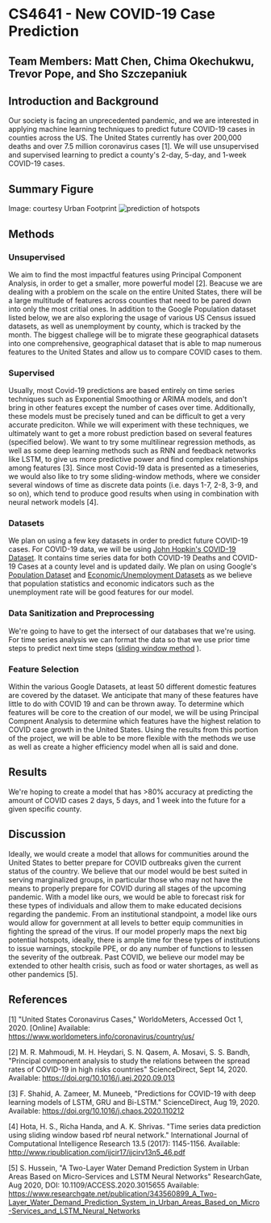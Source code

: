 # CS4641 - New COVID-19 Case Prediction
## Team Members: Matt Chen, Chima Okechukwu, Trevor Pope, and Sho Szczepaniuk
## Introduction and Background
Our society is facing an unprecedented pandemic, and we are interested in applying machine learning techniques to predict future COVID-19 cases in counties across the US. The United States currently has over 200,000 deaths and over 7.5 million coronavirus cases [1]. We will use unsupervised and supervised learning to predict a county's 2-day, 5-day, and 1-week COVID-19 cases. 

## Summary Figure
Image: courtesy Urban Footprint
![prediction of hotspots](https://images.fastcompany.net/image/upload/w_1153,ar_16:9,c_fill,g_auto,f_auto,q_auto,fl_lossy/wp-cms/uploads/2020/08/p-1-90540870-these-states-are-likely-to-see-the-next-surge-in-covid-cases.jpg)
## Methods
### Unsupervised
We aim to find the most impactful features using Principal Component Analysis, in order to get a smaller, more powerful model [2]. Beacuse we are dealing with a problem on the scale on the entire United States, there will be a large multitude of features across counties that need to be pared down into only the most critial ones. In addition to the Google Population dataset listed below, we are also exploring the usage of various US Census issued datasets, as well as unemployment by county, which is tracked by the month. The biggest challege will be to migrate these geographical datasets into one comprehensive, geographical dataset that is able to map numerous features to the United States and allow us to compare COVID cases to them.

### Supervised
Usually, most Covid-19 predictions are based entirely on time series techniques such as Exponential Smoothing or ARIMA models, and don't bring in other features except the number of cases over time. Additionally, these models must be precisely tuned and can be difficult to get a very accurate prediciton. While we will experiment with these techniques, we ultimately want to get a more robust prediction based on several features (specified below). We want to try some multilinear regression methods, as well as some deep learning methods such as RNN and feedback networks like LSTM, to give us more predictive power and find complex relationships among features [3]. Since most Covid-19 data is presented as a timeseries, we would also like to try some sliding-window methods, where we consider several windows of time as discrete data points (i.e. days 1-7, 2-8, 3-9, and so on), which tend to produce good results when using in combination with neural network models [4].

### Datasets
We plan on using a few key datasets in order to predict future COVID-19 cases. For COVID-19 data, we will be using [John Hopkin's COVID-19 Dataset](https://github.com/CSSEGISandData/COVID-19/tree/master/csse_covid_19_data). It contains time series data for both COVID-19 Deaths and COVID-19 Cases at a county level and is updated daily. We plan on using Google's [Population Dataset](https://www.google.com/publicdata/explore?ds=kf7tgg1uo9ude_&hl=en&dl=en) and [Economic/Unemployment Datasets](https://www.google.com/publicdata/directory#) as we believe that population statistics and economic indicators such as the unemployment rate will be good features for our model.

### Data Sanitization and Preprocessing
We're going to have to get the intersect of our databases that we're using. For time series analysis we can format the data so that we use prior time steps to predict next time steps ([sliding window method](https://machinelearningmastery.com/time-series-forecasting-supervised-learning/) ).

### Feature Selection 
Within the various Google Datasets, at least 50 different domestic features are covered by the dataset. We anticipate that many of these features have little to do with COVID 19 and can be thrown away. To determine which features will be core to the creation of our model, we will be using Principal Compnent Analysis to determine which features have the highest relation to COVID case growth in the United States. Using the results from this portion of the project, we will be able to be more flexible with the methods we use as well as create a higher efficiency model when all is said and done. 

## Results
We're hoping to create a model that has >80% accuracy at predicting the amount of COVID cases 2 days, 5 days, and 1 week into the future for a given specific county. 

## Discussion 
Ideally, we would create a model that allows for communities around the United States to better prepare for COVID outbreaks given the current status of the country. We believe that our model would be best suited in serving marginalized groups, in particular those who may not have the means to properly prepare for COVID during all stages of the upcoming pandemic. With a model like ours, we would be able to forecast risk for these types of individuals and allow them to make educated decisions regarding the pandemic. From an institutional standpoint, a model like ours would allow for government at all levels to better equip communities in fighting the spread of the virus. If our model properly maps the next big potential hotspots, ideally, there is ample time for these types of institutions to issue warnings, stockpile PPE, or do any number of functions to lessen the severity of the outbreak. Past COVID, we believe our model may be extended to other health crisis, such as food or water shortages, as well as other pandemics [5].
 
## References
[1] "United States Coronavirus Cases," WorldoMeters, Accessed Oct 1, 2020. [Online] Available: https://www.worldometers.info/coronavirus/country/us/

[2] M. R. Mahmoudi, M. H. Heydari, S. N. Qasem, A. Mosavi, S. S. Bandh, "Principal component analysis to study the relations between the spread rates of COVID-19 in high risks countries" ScienceDirect, Sept 14, 2020. Available: https://doi.org/10.1016/j.aej.2020.09.013

[3] F. Shahid, A. Zameer, M. Muneeb, "Predictions for COVID-19 with deep learning models of LSTM, GRU and Bi-LSTM." ScienceDirect, Aug 19, 2020. Available: 
https://doi.org/10.1016/j.chaos.2020.110212 

[4] Hota, H. S., Richa Handa, and A. K. Shrivas. "Time series data prediction using sliding window based rbf neural network." International Journal of Computational Intelligence Research 13.5 (2017): 1145-1156. Available: http://www.ripublication.com/ijcir17/ijcirv13n5_46.pdf

[5] S. Hussein, "A Two-Layer Water Demand Prediction System in Urban Areas Based on Micro-Services and LSTM Neural Networks" ResearchGate, Aug 2020, DOI: 10.1109/ACCESS.2020.3015655 Available: https://www.researchgate.net/publication/343560899_A_Two-Layer_Water_Demand_Prediction_System_in_Urban_Areas_Based_on_Micro-Services_and_LSTM_Neural_Networks
